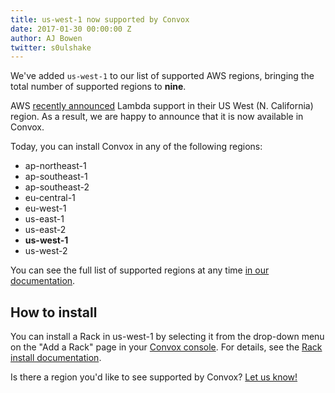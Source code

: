 ```yaml
---
title: us-west-1 now supported by Convox
date: 2017-01-30 00:00:00 Z
author: AJ Bowen
twitter: s0ulshake
---
```


We've added `us-west-1` to our list of supported AWS regions, bringing the total number of supported regions to **nine**.

<!--more-->

AWS [recently announced](https://aws.amazon.com/about-aws/whats-new/2016/11/aws-lambda-available-in-us-west-n-california/) Lambda support in their US West (N. California) region. As a result, we are happy to announce that it is now available in Convox.

Today, you can install Convox in any of the following regions:

- ap-northeast-1
- ap-southeast-1
- ap-southeast-2
- eu-central-1
- eu-west-1
- us-east-1
- us-east-2
- **us-west-1**
- us-west-2

You can see the full list of supported regions at any time [in our documentation](https://convox.com/docs/supported-aws-regions).

## How to install

You can install a Rack in us-west-1 by selecting it from the drop-down menu on the "Add a Rack" page in your [Convox console](https://console.convox.com/). For details, see the [Rack install documentation](https://convox.com/docs/installing-a-rack/).

Is there a region you'd like to see supported by Convox? [Let us know!](https://twitter.com/goconvox)

